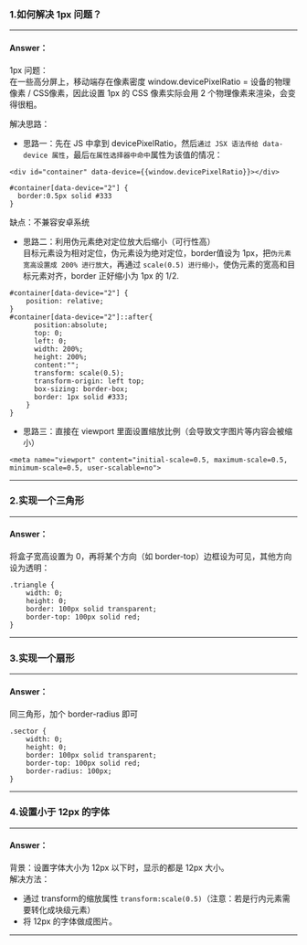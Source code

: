 >

### 1.如何解决 1px 问题？

---

#### Answer：
1px 问题：  
在一些高分屏上，移动端存在像素密度 window.devicePixelRatio = 设备的物理像素 / CSS像素，因此设置 1px 的 CSS 像素实际会用 2 个物理像素来渲染，会变得很粗。  

解决思路：
- 思路一：先在 JS 中拿到 devicePixelRatio，然后`通过 JSX 语法传给 data-device 属性`，最后`在属性选择器中命中`属性为该值的情况：

```
<div id="container" data-device={{window.devicePixelRatio}}></div>
```

```
#container[data-device="2"] {
  border:0.5px solid #333
}
```
缺点：不兼容安卓系统
- 思路二：利用伪元素绝对定位放大后缩小（可行性高）  
目标元素设为相对定位，伪元素设为绝对定位，border值设为 1px，把`伪元素宽高设置成 200% 进行放大`，再通过 `scale(0.5) 进行缩小`，使伪元素的宽高和目标元素对齐，border 正好缩小为 1px 的 1/2.

```
#container[data-device="2"] {
    position: relative;
}
#container[data-device="2"]::after{
      position:absolute;
      top: 0;
      left: 0;
      width: 200%;
      height: 200%;
      content:"";
      transform: scale(0.5);
      transform-origin: left top;
      box-sizing: border-box;
      border: 1px solid #333;
    }
}
```
- 思路三：直接在 viewport 里面设置缩放比例（会导致文字图片等内容会被缩小）
```
<meta name="viewport" content="initial-scale=0.5, maximum-scale=0.5, minimum-scale=0.5, user-scalable=no">
```

---

### 2.实现一个三角形

---

#### Answer：
将盒子宽高设置为 0，再将某个方向（如 border-top）边框设为可见，其他方向设为透明：  
```
.triangle {
    width: 0;
    height: 0;
    border: 100px solid transparent;
    border-top: 100px solid red;
}
```

---
### 3.实现一个扇形

---

#### Answer：

同三角形，加个 border-radius 即可

```
.sector {
    width: 0;
    height: 0;
    border: 100px solid transparent;
    border-top: 100px solid red;
    border-radius: 100px;
}
```

---

### 4.设置小于 12px 的字体

---

#### Answer：
背景：设置字体大小为 12px 以下时，显示的都是 12px 大小。  
解决方法：  
- 通过 transform的缩放属性 `transform:scale(0.5)`（注意：若是行内元素需要转化成块级元素）
- 将 12px 的字体做成图片。


---